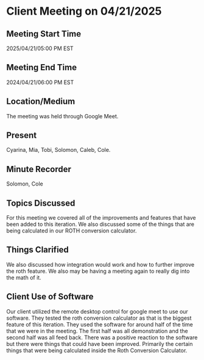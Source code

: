 # Client Meeting on 04/21/2025
## Meeting Start Time
2025/04/21/05:00 PM EST

## Meeting End Time
2024/04/21/06:00 PM EST

## Location/Medium
The meeting was held through Google Meet.

## Present
Cyarina, Mia, Tobi, Solomon, Caleb, Cole.

## Minute Recorder
Solomon, Cole

## Topics Discussed
For this meeting we covered all of the improvements and features that have been added to this iteration. We also discussed some of the things that are being calculated in our ROTH conversion calculator.


## Things Clarified
We also discussed how integration would work and how to further improve the roth feature. We also may be having a meeting again to really dig into the math of it.

## Client Use of Software
Our client utilized the remote desktop control for google meet to use our software. They tested the roth conversion calculator as that is the biggest feature of this iteration. 
They used the software for around half of the time that we were in the meeting. The first half was all demonstration and the second half was all feed back. 
There was a positive reaction to the software but there were things that could have been improved. Primarily the certain things that were being calculated inside the Roth Conversion Calculator.
